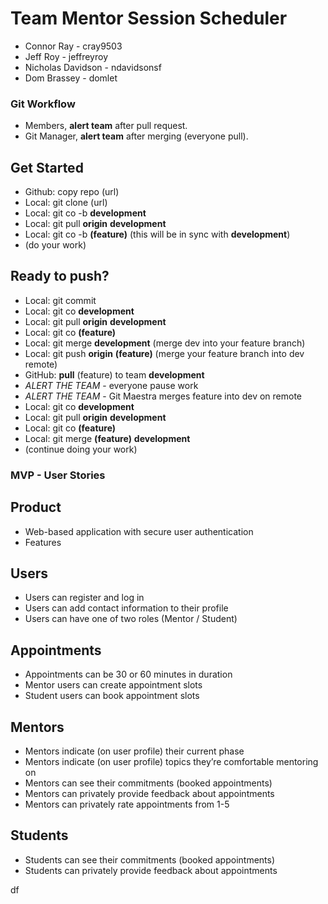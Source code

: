 # Team Mentor Session Scheduler

* Connor Ray - cray9503
* Jeff Roy - jeffreyroy
* Nicholas Davidson - ndavidsonsf
* Dom Brassey - domlet

### Git Workflow

* Members, **alert team** after pull request.
* Git Manager, **alert team** after merging (everyone pull).

## Get Started
- Github: copy repo (url)
- Local: git clone (url)
- Local: git co -b **development**
- Local: git pull **origin** **development**
- Local: git co -b **(feature)** (this will be in sync with **development**)
- (do your work)
## Ready to push?
- Local: git commit
- Local: git co **development**
- Local: git pull **origin** **development**
- Local: git co **(feature)**
- Local: git merge **development** (merge dev into your feature branch)
- Local: git push **origin** **(feature)** (merge your feature branch into dev remote)
- GitHub: **pull** (feature) to team **development**
- *ALERT THE TEAM* - everyone pause work
- *ALERT THE TEAM* - Git Maestra merges feature into dev on remote
- Local: git co **development**
- Local: git pull **origin** **development**
- Local: git co **(feature)**
- Local: git merge **(feature)** **development**
- (continue doing your work)

### MVP - User Stories

## Product
* Web-based application with secure user authentication
* Features
## Users
* Users can register and log in
* Users can add contact information to their profile
* Users can have one of two roles (Mentor / Student)
## Appointments
* Appointments can be 30 or 60 minutes in duration
* Mentor users can create appointment slots
* Student users can book appointment slots
## Mentors
* Mentors indicate (on user profile) their current phase
* Mentors indicate (on user profile) topics they’re comfortable mentoring on
* Mentors can see their commitments (booked appointments)
* Mentors can privately provide feedback about appointments
* Mentors can privately rate appointments from 1-5
## Students
* Students can see their commitments (booked appointments)
* Students can privately provide feedback about appointments

df
